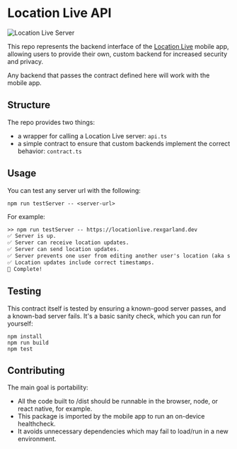 # Location Live API

![Location Live Server](https://cronitor.io/badges/CXVC5V/production/lj7XI3q8kEFSho9eq3rZBEPIZBc.svg)

This repo represents the backend interface of the [Location Live](https://rexgarland.dev/app/location-live/) mobile app,
allowing users to provide their own, custom backend for increased security and privacy.

Any backend that passes the contract defined here will work with the mobile app.

## Structure

The repo provides two things:

- a wrapper for calling a Location Live server: `api.ts`
- a simple contract to ensure that custom backends implement the correct behavior: `contract.ts`

## Usage

You can test any server url with the following:

```shell
npm run testServer -- <server-url>
```

For example:

```txt
>> npm run testServer -- https://locationlive.rexgarland.dev
✅ Server is up.
✅ Server can receive location updates.
✅ Server can send location updates.
✅ Server prevents one user from editing another user's location (aka spoofing).
✅ Location updates include correct timestamps.
🎯 Complete!
```

## Testing

This contract itself is tested by ensuring a known-good server passes, and a known-bad server fails.
It's a basic sanity check, which you can run for yourself:

```shell
npm install
npm run build
npm test
```

## Contributing

The main goal is portability:

- All the code built to /dist should be runnable in the browser, node, or react native, for example.
- This package is imported by the mobile app to run an on-device healthcheck.
- It avoids unnecessary dependencies which may fail to load/run in a new environment.